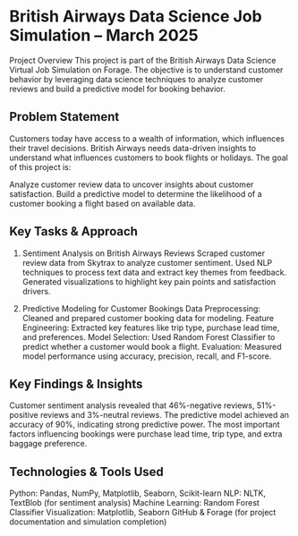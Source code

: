 # British Airways Data Science Job Simulation – March 2025
Project Overview
This project is part of the British Airways Data Science Virtual Job Simulation on Forage. The objective is to understand customer behavior by leveraging data science techniques to analyze customer reviews and build a predictive model for booking behavior.

## Problem Statement
Customers today have access to a wealth of information, which influences their travel decisions. British Airways needs data-driven insights to understand what influences customers to book flights or holidays. The goal of this project is:

Analyze customer review data to uncover insights about customer satisfaction.
Build a predictive model to determine the likelihood of a customer booking a flight based on available data.

## Key Tasks & Approach

1. Sentiment Analysis on British Airways Reviews
Scraped customer review data from Skytrax to analyze customer sentiment.
Used NLP techniques to process text data and extract key themes from feedback.
Generated visualizations to highlight key pain points and satisfaction drivers.

2. Predictive Modeling for Customer Bookings
Data Preprocessing: Cleaned and prepared customer booking data for modeling.
Feature Engineering: Extracted key features like trip type, purchase lead time, and preferences.
Model Selection: Used Random Forest Classifier to predict whether a customer would book a flight.
Evaluation: Measured model performance using accuracy, precision, recall, and F1-score.

## Key Findings & Insights

Customer sentiment analysis revealed that 46%-negative reviews, 51%-positive reviews and 3%-neutral reviews.
The predictive model achieved an accuracy of 90%, indicating strong predictive power.
The most important factors influencing bookings were purchase lead time, trip type, and extra baggage preference.

## Technologies & Tools Used

Python: Pandas, NumPy, Matplotlib, Seaborn, Scikit-learn
NLP: NLTK, TextBlob (for sentiment analysis)
Machine Learning: Random Forest Classifier
Visualization: Matplotlib, Seaborn
GitHub & Forage (for project documentation and simulation completion)
